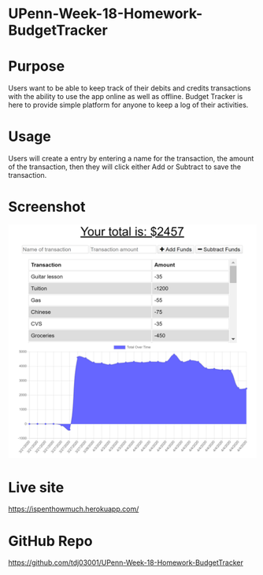 # UPenn-Week-18-Homework-BudgetTracker


# Purpose

Users want to be able to keep track of their debits and credits transactions with the ability to use the app online as well as offline. Budget Tracker is here to provide simple platform for anyone to keep a log of their activities.

# Usage

Users will create a entry by entering a name for the transaction, the amount of the transaction, then they will click either Add or Subtract to save the transaction.


# Screenshot

![Screenshot](./public/icons/Screenshot-of-app.png)


# Live site 

https://ispenthowmuch.herokuapp.com/

# GitHub Repo

https://github.com/tdj03001/UPenn-Week-18-Homework-BudgetTracker

